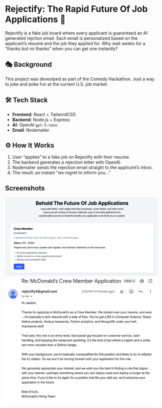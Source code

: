 # Rejectify: The Rapid Future Of Job Applications 🚀

Rejectify is a fake job board where every applicant is guaranteed an AI generated rejction email. Each email is personalized based on the applicant’s résumé and the job they applied for. Why wait weeks for a “thanks but no thanks” when you can get one instantly?   

## 🎭 Background
This project was deveolped as part of the Comedy Hackathon. Just a way to joke and poke fun at the current U.S. job market.


## 🛠️ Tech Stack
- **Frontend**: React + TailwindCSS  
- **Backend**: Node.js + Express  
- **AI**: OpenAI `gpt-5-nano`  
- **Email**: Nodemailer  



## ⚙️ How It Works
1. User “applies” to a fake job on Rejectify with their resume.  
2. The backend generates a rejection letter with OpenAI.  
3. Nodemailer sends the rejection email straight to the applicant’s inbox.  
4. The result: an instant “we regret to inform you…”  

## Screenshots

<img src="readme_assets/page.png" alt="Job Board" width="500"/>
<img src="readme_assets/email.png" alt="Rejection Email" width="500"/>
